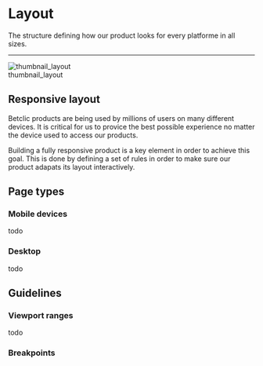 
# Layout

The structure defining how our product looks for every platforme in all sizes.

---

  
![thumbnail_layout](https://studio-assets.supernova.io/design-systems/27883/3a79f84d-4c60-4391-b56a-9e93759cac37.png)  
thumbnail_layout  


## Responsive layout

Betclic products are being used by millions of users on many different devices. It is critical for us to provice the best possible experience no matter the device used to access our products. 

Building a fully responsive product is a key element in order to achieve this goal. This is done by defining a set of rules in order to make sure our product adapats its layout interactively. 

## Page types

### Mobile devices

todo

### Desktop

todo

## Guidelines

### Viewport ranges

todo

### Breakpoints